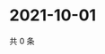 # 2021-10-01

共 0 条

<!-- BEGIN WEIBO -->
<!-- 最后更新时间 Fri Oct 01 2021 00:11:50 GMT+0800 (China Standard Time) -->

<!-- END WEIBO -->
